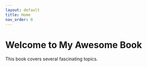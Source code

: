 ```yaml
---
layout: default
title: Home
nav_order: 0
---
```


# Welcome to My Awesome Book

This book covers several fascinating topics.
